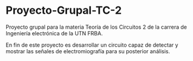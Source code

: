 # Proyecto-Grupal-TC-2

Proyecto grupal para la materia Teoría de los Circuitos 2 de la carrera de Ingeniería electrónica de la UTN FRBA.

En fin de este proyecto es desarrollar un circuito capaz de detectar y mostrar las señales de electromiografía para su posterior análisis.
